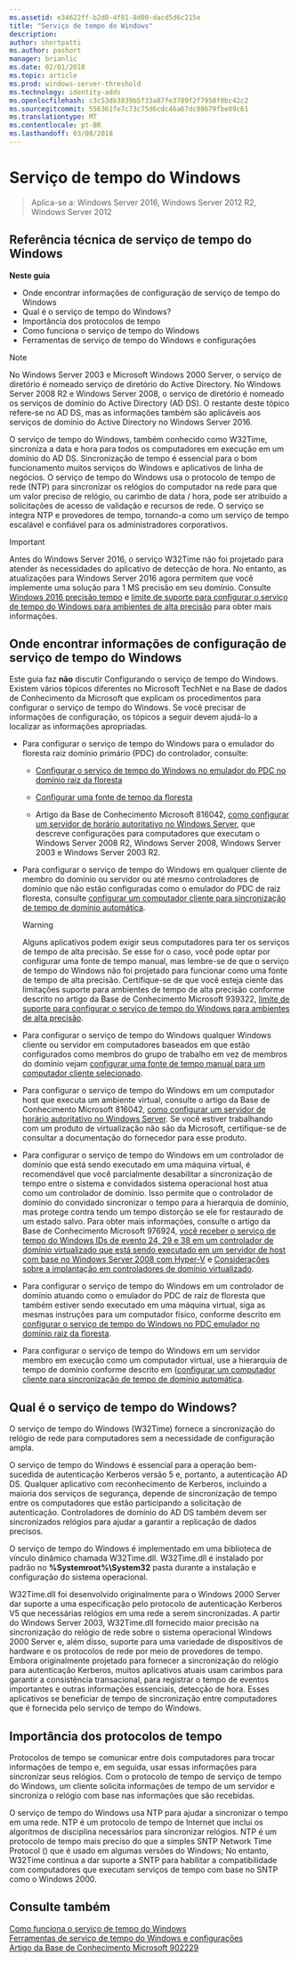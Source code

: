 ```yaml
---
ms.assetid: e34622ff-b2d0-4f81-8d00-dacd5d6c215e
title: "Serviço de tempo do Windows"
description: 
author: shortpatti
ms.author: pashort
manager: brianlic
ms.date: 02/01/2018
ms.topic: article
ms.prod: windows-server-threshold
ms.technology: identity-adds
ms.openlocfilehash: c3c53db3839b5f33a87fe3789f2f7958f0bc42c2
ms.sourcegitcommit: 556361fe7c73c75d6cdc46a67dc88679fbe89c61
ms.translationtype: MT
ms.contentlocale: pt-BR
ms.lasthandoff: 03/08/2018
---
```

# <a name="windows-time-service"></a>Serviço de tempo do Windows

>Aplica-se a: Windows Server 2016, Windows Server 2012 R2, Windows Server 2012
 
  
## <a name="w2k3tr_times_intro"></a>Referência técnica de serviço de tempo do Windows  
**Neste guia**  
  
* Onde encontrar informações de configuração de serviço de tempo do Windows  
* Qual é o serviço de tempo do Windows?  
* Importância dos protocolos de tempo  
* Como funciona o serviço de tempo do Windows   
* Ferramentas de serviço de tempo do Windows e configurações  
  
> [!NOTE]  
> No Windows Server 2003 e Microsoft Windows 2000 Server, o serviço de diretório é nomeado serviço de diretório do Active Directory. No Windows Server 2008 R2 e Windows Server 2008, o serviço de diretório é nomeado os serviços de domínio do Active Directory (AD DS). O restante deste tópico refere-se no AD DS, mas as informações também são aplicáveis aos serviços de domínio do Active Directory no Windows Server 2016.  
  
O serviço de tempo do Windows, também conhecido como W32Time, sincroniza a data e hora para todos os computadores em execução em um domínio do AD DS. Sincronização de tempo é essencial para o bom funcionamento muitos serviços do Windows e aplicativos de linha de negócios. O serviço de tempo do Windows usa o protocolo de tempo de rede (NTP) para sincronizar os relógios do computador na rede para que um valor preciso de relógio, ou carimbo de data / hora, pode ser atribuído a solicitações de acesso de validação e recursos de rede. O serviço se integra NTP e provedores de tempo, tornando-a como um serviço de tempo escalável e confiável para os administradores corporativos.  
  
> [!IMPORTANT]  
> Antes do Windows Server 2016, o serviço W32Time não foi projetado para atender às necessidades do aplicativo de detecção de hora.  No entanto, as atualizações para Windows Server 2016 agora permitem que você implemente uma solução para 1 MS precisão em seu domínio.  Consulte [Windows 2016 precisão tempo](accurate-time.md) e [limite de suporte para configurar o serviço de tempo do Windows para ambientes de alta precisão](https://go.microsoft.com/fwlink/?LinkID=179459) para obter mais informações.  
  
## <a name="BKMK_Config"></a>Onde encontrar informações de configuração de serviço de tempo do Windows  
Este guia faz **não** discutir Configurando o serviço de tempo do Windows. Existem vários tópicos diferentes no Microsoft TechNet e na Base de dados de Conhecimento da Microsoft que explicam os procedimentos para configurar o serviço de tempo do Windows. Se você precisar de informações de configuração, os tópicos a seguir devem ajudá-lo a localizar as informações apropriadas.  
  
-   Para configurar o serviço de tempo do Windows para o emulador do floresta raiz domínio primário (PDC) do controlador, consulte:  
  
    -   [Configurar o serviço de tempo do Windows no emulador do PDC no domínio raiz da floresta](https://docs.microsoft.com/en-us/previous-versions/windows/it-pro/windows-server-2008-R2-and-2008/cc731191%28v=ws.10%29) 
  
    -   [Configurar uma fonte de tempo da floresta](https://docs.microsoft.com/en-us/previous-versions/windows/it-pro/windows-server-2008-r2-and-2008/cc794823%28v%3dws.10%29) 
  
    -   Artigo da Base de Conhecimento Microsoft 816042, [como configurar um servidor de horário autoritativo no Windows Server](https://go.microsoft.com/fwlink/?LinkID=60402), que descreve configurações para computadores que executam o Windows Server 2008 R2, Windows Server 2008, Windows Server 2003 e Windows Server 2003 R2.  
  
-   Para configurar o serviço de tempo do Windows em qualquer cliente de membro do domínio ou servidor ou até mesmo controladores de domínio que não estão configuradas como o emulador do PDC de raiz floresta, consulte [configurar um computador cliente para sincronização de tempo de domínio automática](https://docs.microsoft.com/en-us/previous-versions/windows/it-pro/windows-server-2008-r2-and-2008/cc816884%28v%3dws.10%29).  
  
    > [!WARNING]  
    > Alguns aplicativos podem exigir seus computadores para ter os serviços de tempo de alta precisão. Se esse for o caso, você pode optar por configurar uma fonte de tempo manual, mas lembre-se de que o serviço de tempo do Windows não foi projetado para funcionar como uma fonte de tempo de alta precisão. Certifique-se de que você esteja ciente das limitações suporte para ambientes de tempo de alta precisão conforme descrito no artigo da Base de Conhecimento Microsoft 939322, [limite de suporte para configurar o serviço de tempo do Windows para ambientes de alta precisão](https://go.microsoft.com/fwlink/?LinkID=179459).  
  
-   Para configurar o serviço de tempo do Windows qualquer Windows cliente ou servidor em computadores baseados em que estão configurados como membros do grupo de trabalho em vez de membros do domínio vejam [configurar uma fonte de tempo manual para um computador cliente selecionado](https://docs.microsoft.com/en-us/previous-versions/windows/it-pro/windows-server-2008-r2-and-2008/cc816656%28v%3dws.10%29).  
  
-   Para configurar o serviço de tempo do Windows em um computador host que executa um ambiente virtual, consulte o artigo da Base de Conhecimento Microsoft 816042, [como configurar um servidor de horário autoritativo no Windows Server](https://go.microsoft.com/fwlink/?LinkID=60402). Se você estiver trabalhando com um produto de virtualização não são da Microsoft, certifique-se de consultar a documentação do fornecedor para esse produto.  
  
-   Para configurar o serviço de tempo do Windows em um controlador de domínio que está sendo executado em uma máquina virtual, é recomendável que você parcialmente desabilitar a sincronização de tempo entre o sistema e convidados sistema operacional host atua como um controlador de domínio. Isso permite que o controlador de domínio do convidado sincronizar o tempo para a hierarquia de domínio, mas protege contra tendo um tempo distorção se ele for restaurado de um estado salvo. Para obter mais informações, consulte o artigo da Base de Conhecimento Microsoft 976924, [você receber o serviço de tempo do Windows IDs de evento 24, 29 e 38 em um controlador de domínio virtualizado que está sendo executado em um servidor de host com base no Windows Server 2008 com Hyper-V](https://go.microsoft.com/fwlink/?LinkID=192236) e [Considerações sobre a implantação em controladores de domínio virtualizado](https://go.microsoft.com/fwlink/?LinkID=192235).  
  
-   Para configurar o serviço de tempo do Windows em um controlador de domínio atuando como o emulador do PDC de raiz de floresta que também estiver sendo executado em uma máquina virtual, siga as mesmas instruções para um computador físico, conforme descrito em [configurar o serviço de tempo do Windows no PDC emulador no domínio raiz da floresta](https://docs.microsoft.com/en-us/previous-versions/windows/it-pro/windows-server-2008-R2-and-2008/cc731191%28v=ws.10%29).  
  
-   Para configurar o serviço de tempo do Windows em um servidor membro em execução como um computador virtual, use a hierarquia de tempo de domínio conforme descrito em ([configurar um computador cliente para sincronização de tempo de domínio automática](https://docs.microsoft.com/en-us/previous-versions/windows/it-pro/windows-server-2008-r2-and-2008/cc816884%28v%3dws.10%29).  
  
## <a name="BKMK_WTS"></a>Qual é o serviço de tempo do Windows?  
O serviço de tempo do Windows (W32Time) fornece a sincronização do relógio de rede para computadores sem a necessidade de configuração ampla.  
  
O serviço de tempo do Windows é essencial para a operação bem-sucedida de autenticação Kerberos versão 5 e, portanto, a autenticação AD DS. Qualquer aplicativo com reconhecimento de Kerberos, incluindo a maioria dos serviços de segurança, depende de sincronização de tempo entre os computadores que estão participando a solicitação de autenticação. Controladores de domínio do AD DS também devem ser sincronizados relógios para ajudar a garantir a replicação de dados precisos.  
  
O serviço de tempo do Windows é implementado em uma biblioteca de vínculo dinâmico chamada W32Time.dll. W32Time.dll é instalado por padrão no **%Systemroot%\System32** pasta durante a instalação e configuração do sistema operacional.  
  
W32Time.dll foi desenvolvido originalmente para o Windows 2000 Server dar suporte a uma especificação pelo protocolo de autenticação Kerberos V5 que necessárias relógios em uma rede a serem sincronizadas. A partir do Windows Server 2003, W32Time.dll fornecido maior precisão na sincronização do relógio de rede sobre o sistema operacional Windows 2000 Server e, além disso, suporte para uma variedade de dispositivos de hardware e os protocolos de rede por meio de provedores de tempo. Embora originalmente projetado para fornecer a sincronização do relógio para autenticação Kerberos, muitos aplicativos atuais usam carimbos para garantir a consistência transacional, para registrar o tempo de eventos importantes e outras informações essenciais, detecção de hora. Esses aplicativos se beneficiar de tempo de sincronização entre computadores que é fornecida pelo serviço de tempo do Windows.  
  
## <a name="BKMK_TimeProtocols"></a>Importância dos protocolos de tempo  
Protocolos de tempo se comunicar entre dois computadores para trocar informações de tempo e, em seguida, usar essas informações para sincronizar seus relógios. Com o protocolo de tempo de serviço de tempo do Windows, um cliente solicita informações de tempo de um servidor e sincroniza o relógio com base nas informações que são recebidas.  
  
O serviço de tempo do Windows usa NTP para ajudar a sincronizar o tempo em uma rede. NTP é um protocolo de tempo de Internet que inclui os algoritmos de disciplina necessários para sincronizar relógios. NTP é um protocolo de tempo mais preciso do que a simples SNTP Network Time Protocol () que é usado em algumas versões do Windows; No entanto, W32Time continua a dar suporte a SNTP para habilitar a compatibilidade com computadores que executam serviços de tempo com base no SNTP como o Windows 2000.  
  
## <a name="see-also"></a>Consulte também  
[Como funciona o serviço de tempo do Windows](How-the-Windows-Time-Service-Works.md)  
[Ferramentas de serviço de tempo do Windows e configurações](Windows-Time-Service-Tools-and-Settings.md)  
[Artigo da Base de Conhecimento Microsoft 902229](https://go.microsoft.com/fwlink/?LinkId=186066)